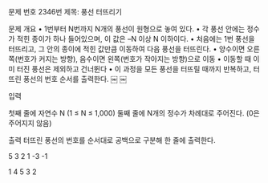 문제 번호 2346번
제목: 풍선 터뜨리기

문제 개요
	•	1번부터 N번까지 N개의 풍선이 원형으로 놓여 있다.
	•	각 풍선 안에는 정수가 적힌 종이가 하나 들어있으며, 이 값은 –N 이상 N 이하이다.
	•	처음에는 1번 풍선을 터뜨리고, 그 안의 종이에 적힌 값만큼 이동하여 다음 풍선을 터뜨린다.
	•	양수이면 오른쪽(번호가 커지는 방향), 음수이면 왼쪽(번호가 작아지는 방향)으로 이동
	•	이동할 때 이미 터진 풍선은 제외하고 건너뛴다
	•	이 과정을 모든 풍선을 터뜨릴 때까지 반복하고, 터뜨린 풍선의 번호 순서를 출력한다.  ￼ ￼

입력

첫째 줄에 자연수 N (1 ≤ N ≤ 1,000)
둘째 줄에 N개의 정수가 차례대로 주어진다. (0은 주어지지 않음)

출력
터뜨린 풍선의 번호를 순서대로 공백으로 구분해 한 줄에 출력한다.

5
3 2 1 -3 -1

1 4 5 3 2
